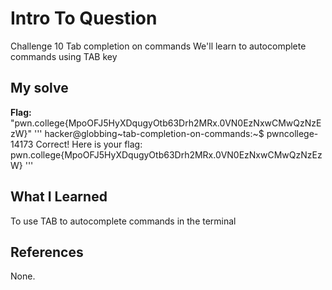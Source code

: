 # Intro To Question
Challenge 10
Tab completion on commands 
We'll learn to autocomplete commands using TAB key 
## My solve
**Flag:** "pwn.college{MpoOFJ5HyXDqugyOtb63Drh2MRx.0VN0EzNxwCMwQzNzEzW}"
'''
hacker@globbing~tab-completion-on-commands:~$ pwncollege-14173
Correct! Here is your flag:
pwn.college{MpoOFJ5HyXDqugyOtb63Drh2MRx.0VN0EzNxwCMwQzNzEzW}
'''
## What I Learned
To use TAB to autocomplete commands in the terminal 
## References
None.
